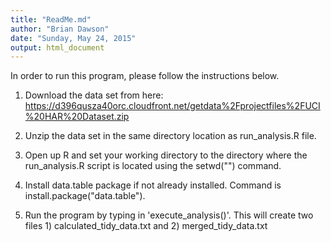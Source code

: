 ```yaml
---
title: "ReadMe.md"
author: "Brian Dawson"
date: "Sunday, May 24, 2015"
output: html_document
---
```


In order to run this program, please follow the instructions below.

1. Download the data set from here: https://d396qusza40orc.cloudfront.net/getdata%2Fprojectfiles%2FUCI%20HAR%20Dataset.zip

2. Unzip the data set in the same directory location as run_analysis.R file.

3. Open up R and set your working directory to the directory where the run_analysis.R script is located using the setwd("") command.

4. Install data.table package if not already installed.  Command is install.package("data.table").

5. Run the program by typing in 'execute_analysis()'.  This will create two files 1) calculated_tidy_data.txt and 2) merged_tidy_data.txt


